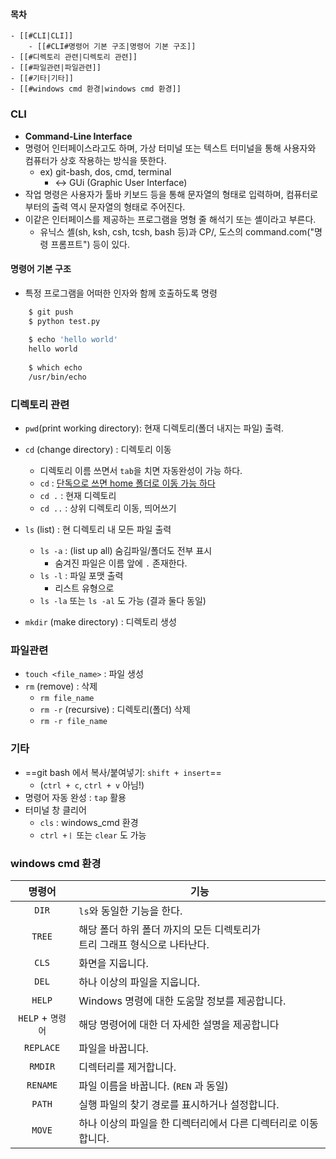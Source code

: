 #### 목차
```ad-note
- [[#CLI|CLI]]
	- [[#CLI#명령어 기본 구조|명령어 기본 구조]]
- [[#디렉토리 관련|디렉토리 관련]]
- [[#파일관련|파일관련]]
- [[#기타|기타]]
- [[#windows cmd 환경|windows cmd 환경]]
```


### CLI
- **Command-Line Interface**
- 명령어 인터페이스라고도 하며, 가상 터미널 또는 텍스트 터미널을 통해 사용자와 컴퓨터가 상호 작용하는 방식을 뜻한다. 
	- ex) git-bash, dos, cmd, terminal
		- ↔ GUi (Graphic User Interface)
- 작업 명령은 사용자가 툴바 키보드 등을 통해 문자열의 형태로 입력하며, 컴퓨터로부터의 출력 역시 문자열의 형태로 주어진다. 
- 이같은 인터페이스를 제공하는 프로그램을 명형 줄 해석기 또는 셸이라고 부른다.
	- 유닉스 셸(sh, ksh, csh, tcsh, bash 등)과 CP/, 도스의 command.com("명령 프롬프트") 등이 있다.

#### 명령어 기본 구조
- 특정 프로그램을 어떠한 인자와 함께 호출하도록 명령
```bash
	$ git push
	$ python test.py
	
	$ echo 'hello world'
	hello world
	
	$ which echo
	/usr/bin/echo
```


### 디렉토리 관련

-   `pwd`(print working directory): 현재 디렉토리(폴더 내지는 파일) 출력.
-   `cd` (change directory) : 디렉토리 이동
	- 디렉토리 이름 쓰면서 `tab`을 치면 자동완성이 가능 하다.
	- `cd` : <u>단독으로 쓰면  home 폴더로 이동 가능 하다</u>
	- `cd .` : 현재 디렉토리
	- `cd ..` : 상위 디렉토리 이동, 띄어쓰기

-   `ls` (list) : 현 디렉토리 내 모든 파일 출력
	- `ls -a` : (list up all) 숨김파일/폴더도 전부 표시
		- 숨겨진 파일은 이름 앞에 `.` 존재한다.
	- `ls -l` : 파일 포맷 출력 
		- 리스트 유형으로
	- `ls -la` 또는 `ls -al` 도 가능 (결과 둘다 동일)
-   `mkdir` (make directory) : 디렉토리 생성


### 파일관련
-   `touch <file_name>` : 파일 생성
-   `rm` (remove) : 삭제
	-   `rm file_name`
	-   `rm -r` (recursive) : 디렉토리(폴더) 삭제
	- `rm -r file_name`


### 기타
-   ==git bash 에서 복사/붙여넣기: `shift + insert`==
	- (`ctrl + c`, `ctrl + v` 아님!)
-   명령어 자동 완성 : `tap` 활용
-   터미널 창 클리어
	- `cls` : windows_cmd 환경
	- `ctrl +ㅣ` 또는 `clear` 도 가능

### windows cmd 환경
| 명령어        | 기능                                                                           |
| :-------------: | ------------------------------------------------------------------------------ |
| `DIR`         | `ls`와 동일한 기능을 한다.                                                     |
| `TREE`        | 해당 폴더 하위 폴더 까지의 모든 디렉토리가 <br> 트리 그래프 형식으로 나타난다. |
| `CLS`         | 화면을 지웁니다.                                                               |
| `DEL`           | 하나 이상의 파일을 지웁니다.                                                   |
| `HELP`          | Windows 명령에 대한 도움말 정보를 제공합니다.                                  |
| `HELP` + `명령어` | 해당 명령어에 대한 더 자세한 설명을 제공합니다                                 |
| `REPLACE`     | 파일을 바꿉니다.                                                               |
| `RMDIR`         | 디렉터리를 제거합니다.                                                         |
| `RENAME`       | 파일 이름을 바꿉니다. (`REN` 과 동일)                                          |
| `PATH`          | 실행 파일의 찾기 경로를 표시하거나 설정합니다.                                 |
| `MOVE`         | 하나 이상의 파일을 한 디렉터리에서 다른 디렉터리로 이동합니다.                 |
